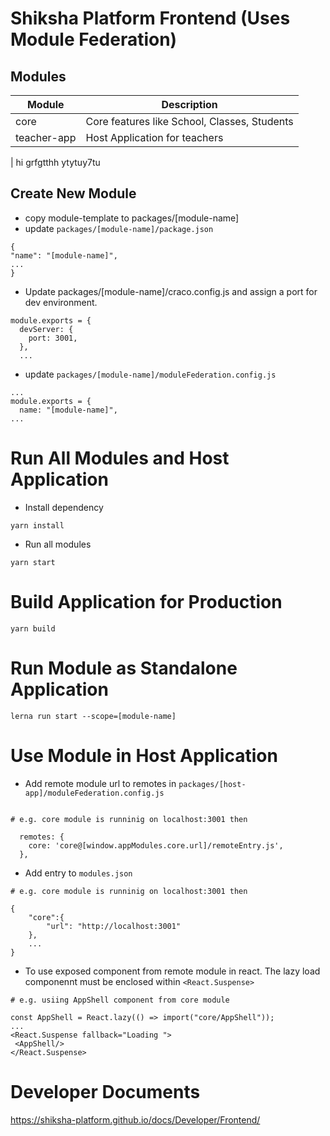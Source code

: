 # Shiksha Platform Frontend (Uses Module Federation)

## Modules

| Module      | Description                                  |
| ----------- | -------------------------------------------- |
| core        | Core features like School, Classes, Students |
| teacher-app | Host Application for teachers                |

| hi grfgtthh
ytytuy7tu

## Create New Module

- copy module-template to packages/[module-name]
- update `packages/[module-name]/package.json`

```
{
"name": "[module-name]",
...
}
```

- Update packages/[module-name]/craco.config.js and assign a port for dev environment.

```
module.exports = {
  devServer: {
    port: 3001,
  },
  ...
```

- update `packages/[module-name]/moduleFederation.config.js`

```
...
module.exports = {
  name: "[module-name]",
...

```

# Run All Modules and Host Application

- Install dependency

```
yarn install
```

- Run all modules

```
yarn start
```

# Build Application for Production

```
yarn build

```

# Run Module as Standalone Application

```
lerna run start --scope=[module-name]

```

# Use Module in Host Application

- Add remote module url to remotes in `packages/[host-app]/moduleFederation.config.js`

```

# e.g. core module is runninig on localhost:3001 then

  remotes: {
    core: 'core@[window.appModules.core.url]/remoteEntry.js',
  },
```

- Add entry to `modules.json`

```
# e.g. core module is runninig on localhost:3001 then

{
    "core":{
        "url": "http://localhost:3001"
    },
    ...
}
```

- To use exposed component from remote module in react.
  The lazy load componennt must be enclosed within `<React.Suspense>`

```
# e.g. usiing AppShell component from core module

const AppShell = React.lazy(() => import("core/AppShell"));
...
<React.Suspense fallback="Loading ">
 <AppShell/>
</React.Suspense>
```

# Developer Documents

https://shiksha-platform.github.io/docs/Developer/Frontend/
